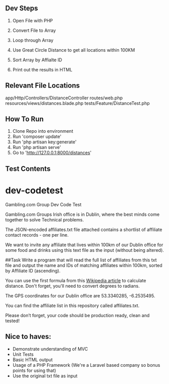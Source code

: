 ## Dev Steps

1. Open File with PHP

2. Convert File to Array

3. Loop through Array

4. Use Great Circle Distance to get all locations within 100KM

5. Sort Array by Affialte ID

6. Print out the results in HTML


## Relevant File Locations

app/Http/Controllers/DistanceController
routes/web.php
resources/views/distances.blade.php
tests/Feature/DistanceTest.php

## How To Run
1. Clone Repo into environment
2. Run 'composer update'
3. Run 'php artisan key:generate'
4. Run 'php artisan serve'
5. Go to 'http://127.0.0.1:8000/distances'




## Test Contents

# dev-codetest
Gambling.com Group Dev Code Test

Gambling.com Groups Irish office is in Dublin, where the best minds come together to solve Technical problems. 

The JSON-encoded affiliates.txt file attached contains a shortlist of affiliate contact records - one per line. 

We want to invite any affiliate that lives within 100km of our Dublin office for some food and drinks using this text file as the input (without being altered).

##Task
Write a program that will read the full list of affiliates from this txt file and output the name and IDs of matching affiliates within 100km, sorted by Affiliate ID (ascending).

You can use the first formula from this [Wikipedia article](https://en.wikipedia.org/wiki/Great-circle_distance) to calculate distance. Don't forget, you'll need to convert degrees to radians.

The GPS coordinates for our Dublin office are 53.3340285, -6.2535495.

You can find the affiliate list in this repository called affiliates.txt.

Please don’t forget, your code should be production ready, clean and tested!

## Nice to haves:
- Demonstrate understanding of MVC
- Unit Tests
- Basic HTML output
- Usage of a PHP Framework (We're a Laravel based company so bonus points for using that)
- Use the original txt file as input 







